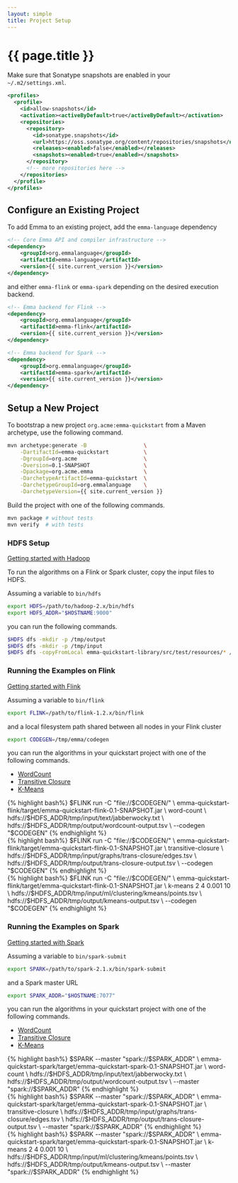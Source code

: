 ```yaml
---
layout: simple
title: Project Setup
---
```


# {{ page.title }}

Make sure that Sonatype snapshots are enabled in your `~/.m2/settings.xml`.

```xml
<profiles>
  <profile>
    <id>allow-snapshots</id>
    <activation><activeByDefault>true</activeByDefault></activation>
    <repositories>
      <repository>
        <id>sonatype.snapshots</id>
        <url>https://oss.sonatype.org/content/repositories/snapshots</url>
        <releases><enabled>false</enabled></releases>
        <snapshots><enabled>true</enabled></snapshots>
      </repository>
      <!-- more repositories here -->
    </repositories>
  </profile>
</profiles>
```

## Configure an Existing Project

To add Emma to an existing project, add the `emma-language` dependency

```xml
<!-- Core Emma API and compiler infrastructure -->
<dependency>
    <groupId>org.emmalanguage</groupId>
    <artifactId>emma-language</artifactId>
    <version>{{ site.current_version }}</version>
</dependency>
```

and either `emma-flink` or `emma-spark` depending on the desired execution backend.

```xml
<!-- Emma backend for Flink -->
<dependency>
    <groupId>org.emmalanguage</groupId>
    <artifactId>emma-flink</artifactId>
    <version>{{ site.current_version }}</version>
</dependency>
```

```xml
<!-- Emma backend for Spark -->
<dependency>
    <groupId>org.emmalanguage</groupId>
    <artifactId>emma-spark</artifactId>
    <version>{{ site.current_version }}</version>
</dependency>
```

## Setup a New Project

To bootstrap a new project `org.acme:emma-quickstart` from a Maven archetype, use the following command.

```bash
mvn archetype:generate -B                  \
    -DartifactId=emma-quickstart           \
    -DgroupId=org.acme                     \
    -Dversion=0.1-SNAPSHOT                 \
    -Dpackage=org.acme.emma                \
    -DarchetypeArtifactId=emma-quickstart  \
    -DarchetypeGroupId=org.emmalanguage    \
    -DarchetypeVersion={{ site.current_version }}
```

Build the project with one of the following commands.

```bash
mvn package # without tests
mvn verify  # with tests
```

### HDFS Setup

[Getting started with Hadoop](https://hadoop.apache.org/docs/stable/hadoop-project-dist/hadoop-common/SingleCluster.html)

To run the algorithms on a Flink or Spark cluster, copy the input files to HDFS.

Assuming a variable to `bin/hdfs`

```bash
export HDFS=/path/to/hadoop-2.x/bin/hdfs
export HDFS_ADDR="$HOSTNAME:9000"
```

you can run the following commands.

```bash
$HDFS dfs -mkdir -p /tmp/output
$HDFS dfs -mkdir -p /tmp/input
$HDFS dfs -copyFromLocal emma-quickstart-library/src/test/resources/* /tmp/input/.
```

### Running the Examples on Flink

[Getting started with Flink](https://ci.apache.org/projects/flink/flink-docs-release-1.2/quickstart/setup_quickstart.html)

Assuming a variable to `bin/flink`

```bash
export FLINK=/path/to/flink-1.2.x/bin/flink
```

and a local filesystem path shared between all nodes in your Flink cluster

```bash
export CODEGEN=/tmp/emma/codegen
```

you can run the algorithms in your quickstart project with one of the following commands.

<ul class="tabs" data-tabs id="example-tabs">
  <li class="tabs-title is-active"><a href="#flink-wordcount">WordCount</a></li>
  <li class="tabs-title"><a href="#flink-transitive-closure" aria-selected="true">Transitive Closure</a></li>
  <li class="tabs-title"><a href="#flink-k-means">K-Means</a></li>
</ul>

<div class="tabs-content snippets-content" data-tabs-content="example-tabs">
<div class="tabs-panel is-active" id="flink-wordcount" style="padding: 0">
{% highlight bash%}
$FLINK run -C "file://$CODEGEN/" \
  emma-quickstart-flink/target/emma-quickstart-flink-0.1-SNAPSHOT.jar \
  word-count \
  hdfs://$HDFS_ADDR/tmp/input/text/jabberwocky.txt \
  hdfs://$HDFS_ADDR/tmp/output/wordcount-output.tsv \
  --codegen "$CODEGEN"
{% endhighlight %}
</div>
<div class="tabs-panel" id="flink-transitive-closure">
{% highlight bash%}
$FLINK run -C "file://$CODEGEN/" \
  emma-quickstart-flink/target/emma-quickstart-flink-0.1-SNAPSHOT.jar \
  transitive-closure \
  hdfs://$HDFS_ADDR/tmp/input/graphs/trans-closure/edges.tsv \
  hdfs://$HDFS_ADDR/tmp/output/trans-closure-output.tsv \
  --codegen "$CODEGEN"
{% endhighlight %}
</div>
<div class="tabs-panel" id="flink-k-means">
{% highlight bash%}
$FLINK run -C "file://$CODEGEN/" \
  emma-quickstart-flink/target/emma-quickstart-flink-0.1-SNAPSHOT.jar \
  k-means 2 4 0.001 10 \
  hdfs://$HDFS_ADDR/tmp/input/ml/clustering/kmeans/points.tsv \
  hdfs://$HDFS_ADDR/tmp/output/kmeans-output.tsv \
  --codegen "$CODEGEN"
{% endhighlight %}
</div>
</div>

### Running the Examples on Spark

[Getting started with Spark](http://spark.apache.org/docs/latest/quick-start.html)

Assuming a variable to `bin/spark-submit`

```bash
export SPARK=/path/to/spark-2.1.x/bin/spark-submit
```

and a Spark master URL

```bash
export SPARK_ADDR="$HOSTNAME:7077"
```

you can run the algorithms in your quickstart project with one of the following commands.

<ul class="tabs" data-tabs id="example-tabs">
  <li class="tabs-title is-active"><a href="#spark-wordcount">WordCount</a></li>
  <li class="tabs-title"><a href="#spark-transitive-closure" aria-selected="true">Transitive Closure</a></li>
  <li class="tabs-title"><a href="#spark-k-means">K-Means</a></li>
</ul>

<div class="tabs-content snippets-content" data-tabs-content="example-tabs">
<div class="tabs-panel is-active" id="spark-wordcount" style="padding: 0">
{% highlight bash%}
$SPARK --master "spark://$SPARK_ADDR" \
  emma-quickstart-spark/target/emma-quickstart-spark-0.1-SNAPSHOT.jar \
  word-count \
  hdfs://$HDFS_ADDR/tmp/input/text/jabberwocky.txt \
  hdfs://$HDFS_ADDR/tmp/output/wordcount-output.tsv \
  --master "spark://$SPARK_ADDR"
{% endhighlight %}
</div>
<div class="tabs-panel" id="spark-transitive-closure">
{% highlight bash%}
$SPARK --master "spark://$SPARK_ADDR" \
  emma-quickstart-spark/target/emma-quickstart-spark-0.1-SNAPSHOT.jar \
  transitive-closure \
  hdfs://$HDFS_ADDR/tmp/input/graphs/trans-closure/edges.tsv \
  hdfs://$HDFS_ADDR/tmp/output/trans-closure-output.tsv \
  --master "spark://$SPARK_ADDR"
{% endhighlight %}
</div>
<div class="tabs-panel" id="spark-k-means">
{% highlight bash%}
$SPARK --master "spark://$SPARK_ADDR" \
  emma-quickstart-spark/target/emma-quickstart-spark-0.1-SNAPSHOT.jar \
  k-means 2 4 0.001 10 \
  hdfs://$HDFS_ADDR/tmp/input/ml/clustering/kmeans/points.tsv \
  hdfs://$HDFS_ADDR/tmp/output/kmeans-output.tsv \
  --master "spark://$SPARK_ADDR"
{% endhighlight %}
</div>
</div>
